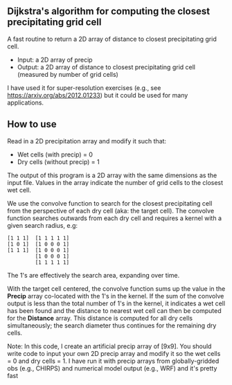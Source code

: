 ## Dijkstra's algorithm for computing the closest precipitating grid cell

A fast routine to return a 2D array of distance to closest precipitating grid cell.

* Input: a 2D array of precip
* Output: a 2D array of distance to closest precipitating grid cell (measured by number of grid cells)

I have used it for super-resolution exercises (e.g., see https://arxiv.org/abs/2012.01233) but it could be used for many applications.

## How to use

Read in a 2D precipitation array and modify it such that: 
* Wet cells (with precip) = 0
* Dry cells (without precip) = 1

The output of this program is a 2D array with the same dimensions as the input file. Values in the 
array indicate the number of grid cells to the closest wet cell.

We use the convolve function to search for the closest precipitating cell from the perspective of each dry cell (aka: the target cell).
The convolve function searches outwards from each dry cell and requires a kernel with a given search radius, e.g:

```
[1 1 1]  [1 1 1 1 1]
[1 0 1]  [1 0 0 0 1]
[1 1 1]  [1 0 0 0 1]
         [1 0 0 0 1]
         [1 1 1 1 1]
```

The 1's are effectively the search area, expanding over time. 

With the target cell centered, the convolve function sums up the value in the **Precip** array 
co-located with the 1's in the kernel. If the sum of the convolve output is less than the total 
number of 1's in the kernel, it indicates a wet cell has been found and the distance to nearest wet cell 
can then be computed for the **Distance** array. This distance is computed for all dry cells simultaneously; 
the search diameter thus continues for the remaining dry cells.

Note: In this code, I create an artificial precip array of [9x9]. You should write code to input your own 2D precip array and modify it so the wet cells = 0 and dry cells = 1. I have run it with precip arrays from globally-gridded obs (e.g., CHIRPS) and numerical model output (e.g., WRF) and it's pretty fast  
